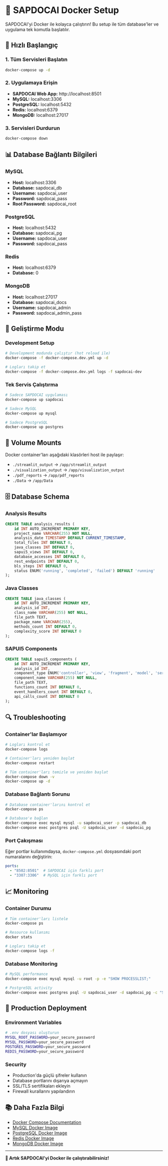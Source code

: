 # 🐳 SAPDOCAI Docker Setup

SAPDOCAI'yi Docker ile kolayca çalıştırın! Bu setup ile tüm database'ler ve uygulama tek komutla başlatılır.

## 🚀 Hızlı Başlangıç

### 1. Tüm Servisleri Başlatın
```bash
docker-compose up -d
```

### 2. Uygulamaya Erişin
- **SAPDOCAI Web App:** http://localhost:8501
- **MySQL:** localhost:3306
- **PostgreSQL:** localhost:5432
- **Redis:** localhost:6379
- **MongoDB:** localhost:27017

### 3. Servisleri Durdurun
```bash
docker-compose down
```

## 📊 Database Bağlantı Bilgileri

### MySQL
- **Host:** localhost:3306
- **Database:** sapdocai_db
- **Username:** sapdocai_user
- **Password:** sapdocai_pass
- **Root Password:** sapdocai_root

### PostgreSQL
- **Host:** localhost:5432
- **Database:** sapdocai_pg
- **Username:** sapdocai_user
- **Password:** sapdocai_pass

### Redis
- **Host:** localhost:6379
- **Database:** 0

### MongoDB
- **Host:** localhost:27017
- **Database:** sapdocai_docs
- **Username:** sapdocai_admin
- **Password:** sapdocai_admin_pass

## 🔧 Geliştirme Modu

### Development Setup
```bash
# Development modunda çalıştır (hot reload ile)
docker-compose -f docker-compose.dev.yml up -d

# Logları takip et
docker-compose -f docker-compose.dev.yml logs -f sapdocai-dev
```

### Tek Servis Çalıştırma
```bash
# Sadece SAPDOCAI uygulaması
docker-compose up sapdocai

# Sadece MySQL
docker-compose up mysql

# Sadece PostgreSQL
docker-compose up postgres
```

## 📁 Volume Mounts

Docker container'ları aşağıdaki klasörleri host ile paylaşır:

- `./streamlit_output` → `/app/streamlit_output`
- `./visualization_output` → `/app/visualization_output`
- `./pdf_reports` → `/app/pdf_reports`
- `./Data` → `/app/Data`

## 🗄️ Database Schema

### Analysis Results
```sql
CREATE TABLE analysis_results (
    id INT AUTO_INCREMENT PRIMARY KEY,
    project_name VARCHAR(255) NOT NULL,
    analysis_date TIMESTAMP DEFAULT CURRENT_TIMESTAMP,
    total_files INT DEFAULT 0,
    java_classes INT DEFAULT 0,
    sapui5_views INT DEFAULT 0,
    database_accesses INT DEFAULT 0,
    rest_endpoints INT DEFAULT 0,
    bls_steps INT DEFAULT 0,
    status ENUM('running', 'completed', 'failed') DEFAULT 'running'
);
```

### Java Classes
```sql
CREATE TABLE java_classes (
    id INT AUTO_INCREMENT PRIMARY KEY,
    analysis_id INT,
    class_name VARCHAR(255) NOT NULL,
    file_path TEXT,
    package_name VARCHAR(255),
    methods_count INT DEFAULT 0,
    complexity_score INT DEFAULT 0
);
```

### SAPUI5 Components
```sql
CREATE TABLE sapui5_components (
    id INT AUTO_INCREMENT PRIMARY KEY,
    analysis_id INT,
    component_type ENUM('controller', 'view', 'fragment', 'model', 'service'),
    component_name VARCHAR(255) NOT NULL,
    file_path TEXT,
    functions_count INT DEFAULT 0,
    event_handlers_count INT DEFAULT 0,
    api_calls_count INT DEFAULT 0
);
```

## 🔍 Troubleshooting

### Container'lar Başlamıyor
```bash
# Logları kontrol et
docker-compose logs

# Container'ları yeniden başlat
docker-compose restart

# Tüm container'ları temizle ve yeniden başlat
docker-compose down -v
docker-compose up -d
```

### Database Bağlantı Sorunu
```bash
# Database container'larını kontrol et
docker-compose ps

# Database'e bağlan
docker-compose exec mysql mysql -u sapdocai_user -p sapdocai_db
docker-compose exec postgres psql -U sapdocai_user -d sapdocai_pg
```

### Port Çakışması
Eğer portlar kullanımdaysa, `docker-compose.yml` dosyasındaki port numaralarını değiştirin:

```yaml
ports:
  - "8502:8501"  # SAPDOCAI için farklı port
  - "3307:3306"  # MySQL için farklı port
```

## 📈 Monitoring

### Container Durumu
```bash
# Tüm container'ları listele
docker-compose ps

# Resource kullanımı
docker stats

# Logları takip et
docker-compose logs -f
```

### Database Monitoring
```bash
# MySQL performance
docker-compose exec mysql mysql -u root -p -e "SHOW PROCESSLIST;"

# PostgreSQL activity
docker-compose exec postgres psql -U sapdocai_user -d sapdocai_pg -c "SELECT * FROM pg_stat_activity;"
```

## 🚀 Production Deployment

### Environment Variables
```bash
# .env dosyası oluşturun
MYSQL_ROOT_PASSWORD=your_secure_password
MYSQL_PASSWORD=your_secure_password
POSTGRES_PASSWORD=your_secure_password
REDIS_PASSWORD=your_secure_password
```

### Security
- Production'da güçlü şifreler kullanın
- Database portlarını dışarıya açmayın
- SSL/TLS sertifikaları ekleyin
- Firewall kurallarını yapılandırın

## 📚 Daha Fazla Bilgi

- [Docker Compose Documentation](https://docs.docker.com/compose/)
- [MySQL Docker Image](https://hub.docker.com/_/mysql)
- [PostgreSQL Docker Image](https://hub.docker.com/_/postgres)
- [Redis Docker Image](https://hub.docker.com/_/redis)
- [MongoDB Docker Image](https://hub.docker.com/_/mongo)

---

**🎉 Artık SAPDOCAI'yi Docker ile çalıştırabilirsiniz!**
